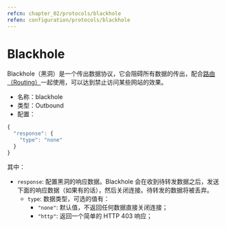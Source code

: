 ```yaml
---
refcn: chapter_02/protocols/blackhole
refen: configuration/protocols/blackhole
---
```


# Blackhole

Blackhole（黑洞）是一个传出数据协议，它会阻碍所有数据的传出，配合[路由（Routing）](../03_routing.md)一起使用，可以达到禁止访问某些网站的效果。

* 名称：blackhole
* 类型：Outbound
* 配置：

```javascript
{
  "response": {
    "type": "none"
  }
}
```

其中：

* `response`: 配置黑洞的响应数据。Blackhole 会在收到待转发数据之后，发送下面的响应数据（如果有的话），然后关闭连接。待转发的数据将被丢弃。
  * `type`: 数据类型，可选的值有：
    * `"none"`: 默认值，不返回任何数据直接关闭连接；
    * `"http"`: 返回一个简单的 HTTP 403 响应；
